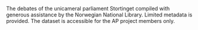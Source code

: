 The debates of the unicameral parliament Stortinget compiled with generous assistance by the Norwegian National Library. Limited metadata is provided. The dataset is accessible for the AP project members only.
